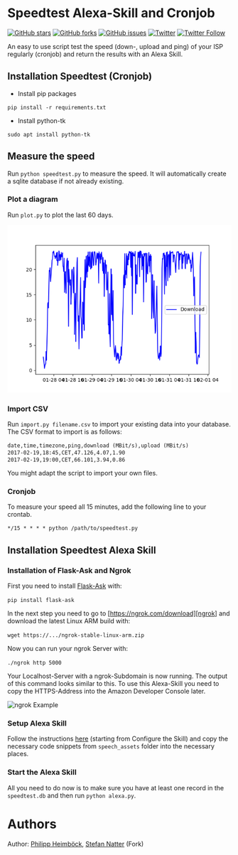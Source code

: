 # Speedtest Alexa-Skill and Cronjob

[![GitHub stars](https://img.shields.io/github/stars/natterstefan/speedtest.svg)](https://github.com/natterstefan/speedtes/stargazers)
[![GitHub forks](https://img.shields.io/github/forks/natterstefan/speedtest.svg)](https://github.com/natterstefan/speedtest/network)
[![GitHub issues](https://img.shields.io/github/issues/natterstefan/speedtest.svg)](https://github.com/natterstefan/speedtest/issues)
[![Twitter](https://img.shields.io/twitter/url/https/github.com/natterstefan/speedtest.svg?style=social)](https://twitter.com/intent/tweet?text=https://github.com/natterstefan/speedtest)
[![Twitter Follow](https://img.shields.io/twitter/follow/natterstefan.svg?style=social&label=Follow)](https://twitter.com/natterstefan)

An easy to use script test the speed (down-, upload and ping) of your ISP regularly (cronjob) and return the results with an Alexa Skill.


## Installation Speedtest (Cronjob)

* Install pip packages

```
pip install -r requirements.txt
```

* Install python-tk

```
sudo apt install python-tk
```

## Measure the speed

Run `python speedtest.py` to measure the speed.
It will automatically create a sqlite database if not already existing.

### Plot a diagram

Run `plot.py` to plot the last 60 days.

![Example Plot](doc/images/example.png)

### Import CSV

Run `import.py filename.csv` to import your existing data into your database.
The CSV format to import is as follows:

```csv
date,time,timezone,ping,download (MBit/s),upload (MBit/s)
2017-02-19,18:45,CET,47.126,4.07,1.90
2017-02-19,19:00,CET,66.101,3.94,0.86
```

You might adapt the script to import your own files.

### Cronjob

To measure your speed all 15 minutes, add the following line to your crontab.

```
*/15 * * * * python /path/to/speedtest.py
```

## Installation Speedtest Alexa Skill

### Installation of Flask-Ask and Ngrok

First you need to install [Flask-Ask][flaskask] with:

`pip install flask-ask`

In the next step you need to go to [https://ngrok.com/download][ngrok] and download the latest Linux ARM build with:

`wget https://.../ngrok-stable-linux-arm.zip`

Now you can run your ngrok Server with:

`./ngrok http 5000`

Your Localhost-Server with a ngrok-Subdomain is now running. The output of this command looks similar to this. To use this Alexa-Skill you need to copy the HTTPS-Address into the Amazon Developer Console later.

![ngrok Example](http://i.imgur.com/G4ArV3V.png)

### Setup Alexa Skill

Follow the instructions [here][alexadocu] (starting from Configure the Skill) and copy the necessary code snippets from `speech_assets` folder into the necessary places.

### Start the Alexa Skill

All you need to do now is to make sure you have at least one record in the `speedtest.db` and then run `python alexa.py`.


# Authors

Author: [Philipp Heimböck][pheimboeck], [Stefan Natter][natterstefan] (Fork)


[flaskask]: https://github.com/johnwheeler/flask-ask
[ngrok]: https://ngrok.com/download
[alexadocu]: https://developer.amazon.com/blogs/post/Tx14R0IYYGH3SKT/flask-ask-a-new-python-framework-for-rapid-alexa-skills-kit-development
[pheimboeck]: https://github.com/philipheimboeck/speedtest
[natterstefan]: https://github.com/natterstefan/speedtest
